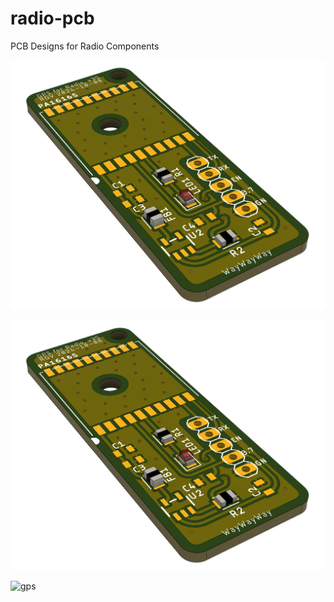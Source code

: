 # radio-pcb
PCB Designs for Radio Components

![Rendering of GPS board](./attachments/gps_board_rendering.jpg)

![gps](attachments/gps_board_rendering.jpg)

![gps](attachments/gps_board_renderin22g.jpg)
